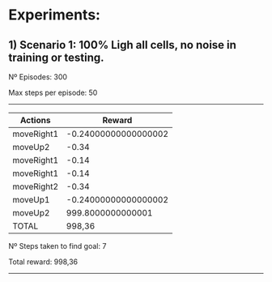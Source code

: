 # Experiments:

## 1) Scenario 1: 100% Ligh all cells, no noise in training or testing.

Nº Episodes: 300

Max steps per episode: 50
____

|Actions |Reward|
|-----|--------|
|moveRight1|-0.24000000000000002       |
|moveUp2  |-0.34      |
|moveRight1  |-0.14      |
|moveRight1  |-0.14     |
|moveRight2  |-0.34      |
|moveUp1  |-0.24000000000000002     |
|moveUp2  |999.8000000000001      |
|TOTAL  |998,36      |

Nº Steps taken to find goal: 7

Total reward: 998,36
___


